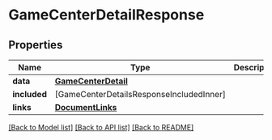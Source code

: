 # GameCenterDetailResponse

## Properties
Name | Type | Description | Notes
------------ | ------------- | ------------- | -------------
**data** | [**GameCenterDetail**](GameCenterDetail.md) |  | 
**included** | [GameCenterDetailsResponseIncludedInner] |  | [optional] 
**links** | [**DocumentLinks**](DocumentLinks.md) |  | 

[[Back to Model list]](../README.md#documentation-for-models) [[Back to API list]](../README.md#documentation-for-api-endpoints) [[Back to README]](../README.md)


